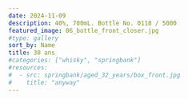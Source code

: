 ```yaml
---
date: 2024-11-09
description: 40%, 700mL. Bottle No. 0118 / 5000
featured_image: 06_bottle_front_closer.jpg
#type: gallery
sort_by: Name
title: 30 ans
#categories: ["whisky", "springbank"]
#resources:
#  - src: springbank/aged_32_years/box_front.jpg
#    title: "anyway"
---
```

